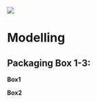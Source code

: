 
[![](https://img.shields.io/badge/Platform-blender-FF0000)](https://www.blender.org/)

# Modelling
## Packaging Box 1-3: 

**Box1** 

**Box2** 

